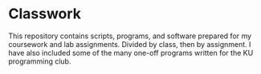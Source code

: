 # Classwork

This repository contains scripts, programs, and software prepared for my coursework and lab assignments.  Divided by class, then by assignment.  I have also included some of the many one-off programs written for the KU programming club.
